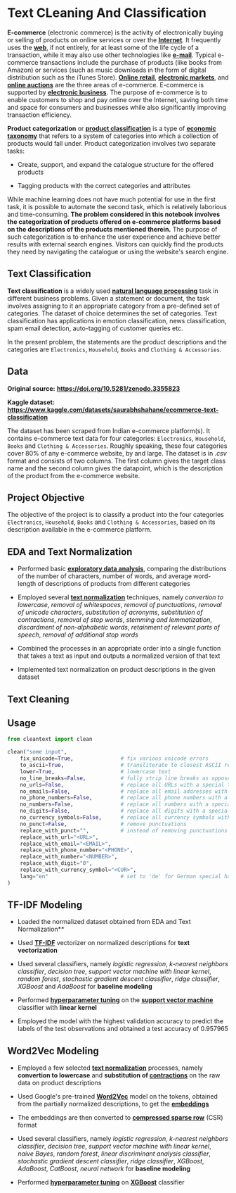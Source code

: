 # Text CLeaning And Classification


**E-commerce** (electronic commerce) is the activity of electronically buying or selling of products on online services or over the [**Internet**](https://en.wikipedia.org/wiki/Internet). It frequently uses the [**web**](https://en.wikipedia.org/wiki/World_Wide_Web), if not entirely, for at least some of the life cycle of a transaction, while it may also use other technologies like [**e-mail**](https://en.wikipedia.org/wiki/Email). Typical e-commerce transactions include the purchase of products (like books from Amazon) or services (such as music downloads in the form of digital distribution such as the iTunes Store). [**Online retail**](https://en.wikipedia.org/wiki/Online_shopping), [**electronic markets**](https://en.wikipedia.org/wiki/Electronic_markets), and [**online auctions**](https://en.wikipedia.org/wiki/Online_auction) are the three areas of e-commerce. E-commerce is supported by [**electronic business**](https://en.wikipedia.org/wiki/Electronic_business). The purpose of e-commerce is to enable customers to shop and pay online over the Internet, saving both time and space for consumers and businesses while also significantly improving transaction efficiency.

**Product categorization** or [**product classification**](https://en.wikipedia.org/wiki/Product_classification) is a type of [**economic taxonomy**](https://en.wikipedia.org/wiki/Economic_taxonomy) that refers to a system of categories into which a collection of products would fall under. Product categorization involves two separate tasks:

- Create, support, and expand the catalogue structure for the offered products

- Tagging products with the correct categories and attributes

While machine learning does not have much potential for use in the first task, it is possible to automate the second task, which is relatively laborious and time-consuming. **The problem considered in this notebook involves the categorization of products offered on e-commerce platforms based on the descriptions of the products mentioned therein.** The purpose of such categorization is to enhance the user experience and achieve better results with external search engines. Visitors can quickly find the products they need by navigating the catalogue or using the website's search engine.

## Text Classification

**Text classification** is a widely used [**natural language processing**](https://en.wikipedia.org/wiki/Natural_language_processing) task in different business problems. Given a statement or document, the task involves assigning to it an appropriate category from a pre-defined set of categories. The dataset of choice determines the set of categories. Text classification has applications in emotion classification, news classification, spam email detection, auto-tagging of customer queries etc.

In the present problem, the statements are the product descriptions and the categories are `Electronics`, `Household`, `Books` and `Clothing & Accessories`.

## Data

**Original source:** **https://doi.org/10.5281/zenodo.3355823**

**Kaggle dataset:** **https://www.kaggle.com/datasets/saurabhshahane/ecommerce-text-classification**

The dataset has been scraped from Indian e-commerce platform(s). It contains e-commerce text data for four categories: `Electronics`, `Household`, `Books` and `Clothing & Accessories`. Roughly speaking, these four categories cover $80\%$ of any e-commerce website, by and large. The dataset is in *.csv* format and consists of two columns. The first column gives the target class name and the second column gives the datapoint, which is the description of the product from the e-commerce website.

## Project Objective

The objective of the project is to classify a product into the four categories `Electronics`, `Household`, `Books` and `Clothing & Accessories`, based on its description available in the e-commerce platform.

## EDA and Text Normalization

- Performed basic [**exploratory data analysis**](https://en.wikipedia.org/wiki/Exploratory_data_analysis), comparing the distributions of the number of characters, number of words, and average word-length of descriptions of products from different categories

- Employed several [**text normalization**](https://en.wikipedia.org/wiki/Text_normalization) techniques, namely *convertion to lowercase*, *removal of whitespaces*, *removal of punctuations*, *removal of unicode characters*, *substitution of acronyms*, *substitution of contractions*, *removal of stop words*, *stemming and lemmatization*, *discardment of non-alphabetic words*, *retainment of relevant parts of speech*, *removal of additional stop words*

- Combined the processes in an appropriate order into a single function that takes a text as input and outputs a normalized version of that text

- Implemented text normalization on product descriptions in the given dataset

## Text Cleaning
## Usage

```python
from cleantext import clean

clean("some input",
    fix_unicode=True,               # fix various unicode errors
    to_ascii=True,                  # transliterate to closest ASCII representation
    lower=True,                     # lowercase text
    no_line_breaks=False,           # fully strip line breaks as opposed to only normalizing them
    no_urls=False,                  # replace all URLs with a special token
    no_emails=False,                # replace all email addresses with a special token
    no_phone_numbers=False,         # replace all phone numbers with a special token
    no_numbers=False,               # replace all numbers with a special token
    no_digits=False,                # replace all digits with a special token
    no_currency_symbols=False,      # replace all currency symbols with a special token
    no_punct=False,                 # remove punctuations
    replace_with_punct="",          # instead of removing punctuations you may replace them
    replace_with_url="<URL>",
    replace_with_email="<EMAIL>",
    replace_with_phone_number="<PHONE>",
    replace_with_number="<NUMBER>",
    replace_with_digit="0",
    replace_with_currency_symbol="<CUR>",
    lang="en"                       # set to 'de' for German special handling
)
```
## TF-IDF Modeling

- Loaded the normalized dataset obtained from EDA and Text Normalization**

- Used [**TF-IDF**](https://en.wikipedia.org/wiki/Tf%E2%80%93idf) vectorizer on normalized descriptions for **text vectorization**

- Used several classifiers, namely *logistic regression*, *k-nearest neighbors classifier*, *decision tree*, *support vector machine with linear kernel*, *random forest*, *stochastic gradient descent classifier*, *ridge classifier*, *XGBoost* and *AdaBoost* for **baseline modeling**

- Performed [**hyperparameter tuning**](https://en.wikipedia.org/wiki/Hyperparameter_optimization) on the [**support vector machine**](https://en.wikipedia.org/wiki/Support-vector_machine) classifier with **linear kernel**

- Employed the model with the highest validation accuracy to predict the labels of the test observations and obtained a test accuracy of $0.957965$

##  Word2Vec Modeling

- Employed a few selected [**text normalization**](https://en.wikipedia.org/wiki/Text_normalization) processes, namely **convertion to lowercase** and **substitution of [contractions](https://en.wikipedia.org/wiki/Wikipedia:List_of_English_contractions)** on the raw data on product descriptions

- Used Google's pre-trained [**Word2Vec**](https://en.wikipedia.org/wiki/Word2vec) model on the tokens, obtained from the partially normalized descriptions, to get the [**embeddings**](https://en.wikipedia.org/wiki/Word_embedding)

- The embeddings are then converted to [**compressed sparse row**](https://en.wikipedia.org/wiki/Sparse_matrix) (CSR) format

- Used several classifiers, namely *logistic regression*, *k-nearest neighbors classifier*, *decision tree*, *support vector machine with linear kernel*, *naive Bayes*, *random forest*, *linear discriminant analysis classifier*, *stochastic gradient descent classifier*, *ridge classifier*, *XGBoost*, *AdaBoost*, *CatBoost*, *neural network* for **baseline modeling**

- Performed [**hyperparameter tuning**](https://en.wikipedia.org/wiki/Hyperparameter_optimization) on [**XGBoost**](https://en.wikipedia.org/wiki/XGBoost) classifier


